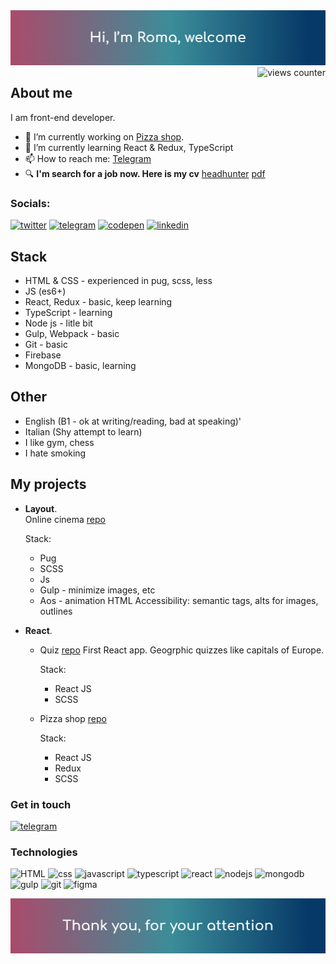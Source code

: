 <img src='https://github.com/Unleashed97/unleashed97/blob/main/src/assets/images/header-mod.jpg' alt='header'>

<img align="right" src="https://komarev.com/ghpvc/?username=unleashed0&label=Profile%20Views%20&color=39F195&style=flat" alt="views counter" />


## About me

I am front-end developer.

- 🔭 I’m currently working on [Pizza shop](https://github.com/Unleashed97/pizza-shop).
- 🌱 I’m currently learning React & Redux, TypeScript 
- 📫 How to reach me: [Telegram](https://t.me/unleashed0)
-  🔍 **I'm search for a job now. Here is my cv** [headhunter](https://hh.ru/resume/8e922803ff05bdb8170039ed1f594e4874796b) [pdf]()


### Socials: 
[<img alt="twitter" src="https://img.shields.io/badge/twitter-1DA1F2.svg?&style=for-the-badge&logo=twitter&logoColor=FFFFFF"/>](https://twitter.com/Romanich0) [<img alt="telegram" src="https://img.shields.io/badge/telegram-37ACF1.svg?&style=for-the-badge&logo=telegram&logoColor=FFFFFF"/>](https://t.me/unleashed0) [<img alt="codepen" src="https://img.shields.io/badge/codepen-000000.svg?&style=for-the-badge&logo=codepen&logoColor=FFFFFF"/>](https://codepen.io/noudev) [<img alt=linkedin src="https://img.shields.io/badge/linkedin-0077B5.svg?&style=for-the-badge&logo=linkedin&logoColor=FFFFFF"/>](https://linkedin.com/)


## Stack

* HTML & CSS - experienced in pug, scss, less
* JS (es6+)
* React, Redux - basic, keep learning
* TypeScript - learning
* Node js - litle bit 
* Gulp, Webpack - basic
* Git - basic
* Firebase
* MongoDB - basic, learning


## Other
* English (B1 - ok at writing/reading, bad at speaking)'
* Italian (Shy attempt to learn)
* I like gym, chess
* I hate smoking

## My projects
* **Layout**.  
	Online cinema [repo](https://github.com/Unleashed97/justice-league)
	
	Stack: 
	* Pug
	* SCSS
	* Js 
	* Gulp - minimize images, etc
	* Aos - animation
	 HTML Accessibility: semantic tags, alts for images, outlines 
*  **React**. 
	* Quiz [repo](https://unleashed97.github.io/react-quiz/#/)
		First React app. Geogrphic quizzes like capitals of Europe.
		
		Stack: 
		* React JS
		* SCSS
	* Pizza shop [repo](https://github.com/Unleashed97/pizza-shop)

		Stack:
		* React JS
		* Redux
		* SCSS
		
### Get in touch 
 [<img alt="telegram" src="https://img.shields.io/badge/telegram-37ACF1.svg?&style=flat&logo=telegram&logoColor=FFFFFF&label=@unleashed0" />](https://t.me/unleashed0)

### Technologies 

<img alt="HTML" src="https://img.shields.io/badge/-html(pug)-C6DEF1?style=for-the-badge&logo=pug"> <img alt="css" src="https://img.shields.io/badge/-css(scss)-C6DEF1?style=for-the-badge&logo=sass"> <img alt="javascript" src="https://img.shields.io/badge/-javascript-C6DEF1?style=for-the-badge&logo=javascript"> <img alt="typescript" src="https://img.shields.io/badge/-typescript-C6DEF1?style=for-the-badge&logo=typescript"> <img alt="react" src="https://img.shields.io/badge/-react.js-C6DEF1?style=for-the-badge&logo=react"> <img alt="nodejs" src="https://img.shields.io/badge/-node.js-C6DEF1?style=for-the-badge&logo=node.js"> <img alt="mongodb" src="https://img.shields.io/badge/-mongodb-C6DEF1?style=for-the-badge&logo=mongodb"> <img alt="gulp" src="https://img.shields.io/badge/-gulp-C6DEF1?style=for-the-badge&logo=gulp"> <img alt="git" src="https://img.shields.io/badge/-git-C6DEF1?style=for-the-badge&logo=git"> <img alt="figma" src="https://img.shields.io/badge/-figma-C6DEF1?style=for-the-badge&logo=figma">


<img alt="footer" src="https://github.com/Unleashed97/unleashed97/blob/main/src/assets/images/footer-mod.jpg">
